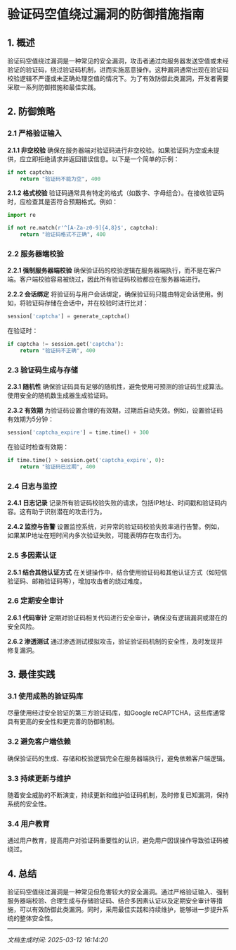# 验证码空值绕过漏洞的防御措施指南

## 1. 概述

验证码空值绕过漏洞是一种常见的安全漏洞，攻击者通过向服务器发送空值或未经验证的验证码，绕过验证码机制，进而实施恶意操作。这种漏洞通常出现在验证码校验逻辑不严谨或未正确处理空值的情况下。为了有效防御此类漏洞，开发者需要采取一系列防御措施和最佳实践。

## 2. 防御策略

### 2.1 严格验证输入

**2.1.1 非空校验**
确保在服务器端对验证码进行非空校验。如果验证码为空或未提供，应立即拒绝请求并返回错误信息。以下是一个简单的示例：

```python
if not captcha:
    return "验证码不能为空", 400
```

**2.1.2 格式校验**
验证码通常具有特定的格式（如数字、字母组合）。在接收验证码时，应检查其是否符合预期格式。例如：

```python
import re

if not re.match(r'^[A-Za-z0-9]{4,8}$', captcha):
    return "验证码格式不正确", 400
```

### 2.2 服务器端校验

**2.2.1 强制服务器端校验**
确保验证码的校验逻辑在服务器端执行，而不是在客户端。客户端校验容易被绕过，因此所有验证码校验都应在服务器端进行。

**2.2.2 会话绑定**
将验证码与用户会话绑定，确保验证码只能由特定会话使用。例如，将验证码存储在会话中，并在校验时进行比对：

```python
session['captcha'] = generate_captcha()
```

在验证时：

```python
if captcha != session.get('captcha'):
    return "验证码不正确", 400
```

### 2.3 验证码生成与存储

**2.3.1 随机性**
确保验证码具有足够的随机性，避免使用可预测的验证码生成算法。使用安全的随机数生成器生成验证码。

**2.3.2 有效期**
为验证码设置合理的有效期，过期后自动失效。例如，设置验证码有效期为5分钟：

```python
session['captcha_expire'] = time.time() + 300
```

在验证时检查有效期：

```python
if time.time() > session.get('captcha_expire', 0):
    return "验证码已过期", 400
```

### 2.4 日志与监控

**2.4.1 日志记录**
记录所有验证码校验失败的请求，包括IP地址、时间戳和验证码内容。这有助于识别潜在的攻击行为。

**2.4.2 监控与告警**
设置监控系统，对异常的验证码校验失败率进行告警。例如，如果某IP地址在短时间内多次验证失败，可能表明存在攻击行为。

### 2.5 多因素认证

**2.5.1 结合其他认证方式**
在关键操作中，结合使用验证码和其他认证方式（如短信验证码、邮箱验证码等），增加攻击者的绕过难度。

### 2.6 定期安全审计

**2.6.1 代码审计**
定期对验证码相关代码进行安全审计，确保没有逻辑漏洞或潜在的安全风险。

**2.6.2 渗透测试**
通过渗透测试模拟攻击，验证验证码机制的安全性，及时发现并修复漏洞。

## 3. 最佳实践

### 3.1 使用成熟的验证码库

尽量使用经过安全验证的第三方验证码库，如Google reCAPTCHA，这些库通常具有更高的安全性和更完善的防御机制。

### 3.2 避免客户端依赖

确保验证码的生成、存储和校验逻辑完全在服务器端执行，避免依赖客户端逻辑。

### 3.3 持续更新与维护

随着安全威胁的不断演变，持续更新和维护验证码机制，及时修复已知漏洞，保持系统的安全性。

### 3.4 用户教育

通过用户教育，提高用户对验证码重要性的认识，避免用户因误操作导致验证码被绕过。

## 4. 总结

验证码空值绕过漏洞是一种常见但危害较大的安全漏洞。通过严格验证输入、强制服务器端校验、合理生成与存储验证码、结合多因素认证以及定期安全审计等措施，可以有效防御此类漏洞。同时，采用最佳实践和持续维护，能够进一步提升系统的整体安全性。

---

*文档生成时间: 2025-03-12 16:14:20*
